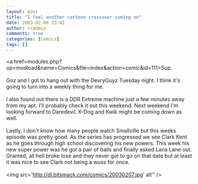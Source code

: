 ```yaml
---
layout: post
title: "I feel another cartoon crossover coming on"
date: 2003-02-06 23:42
author: rcadmin
comments: true
categories: [Comics]
tags: []
---
```

<a href=modules.php?op=modload&name=Comics&file=index&action=comic&id=111>Sup.</a>
<br />
<br />
Goz and I got to hang out with the DevryGuyz Tuesday night. I think it's going to turn into a weekly thing for me. 
<br />
<br />
I also found out there is a DDR Extreme machine just a few minutes away from my apt. I'll probably check it out this weekend. Next weekend I'm looking forward to Daredevil. K-Dog and Kwik might be coming down as well.
<br />
<br />
Lastly, I don't know how many people watch Smallville but this weeks episode was pretty good. As the series has progressed we see Clark Kent as he goes through high school discovering his new powers. This week his new super power was he got a pair of balls and finally asked Lana Lane out. Granted, all hell broke lose and they never got to go on that date but at least it was nice to see Clark not being a wuss for once.<br /><br /><!--more--><img src='http://dl.bitsmack.com/comics/20030207.jpg' alt'' />
